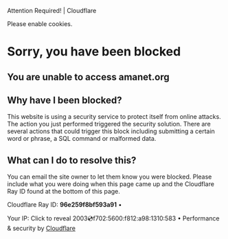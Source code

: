 <!-- Source: https://www.amanet.org/ceos-executive-leadership-resources/ -->

Attention Required! | Cloudflare

Please enable cookies.

# Sorry, you have been blocked

## You are unable to access amanet.org

## Why have I been blocked?

This website is using a security service to protect itself from online attacks. The action you just performed triggered the security solution. There are several actions that could trigger this block including submitting a certain word or phrase, a SQL command or malformed data.

## What can I do to resolve this?

You can email the site owner to let them know you were blocked. Please include what you were doing when this page came up and the Cloudflare Ray ID found at the bottom of this page.

Cloudflare Ray ID: **96e259f8bf593a91**
•

Your IP:
Click to reveal
2003:cd:f702:5600:f812:a98:1310:583
•
Performance & security by [Cloudflare](https://www.cloudflare.com/5xx-error-landing)